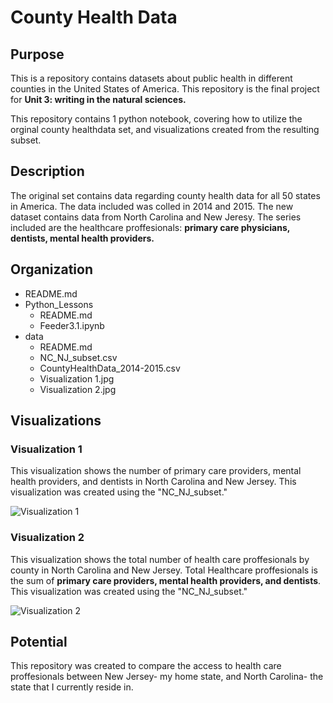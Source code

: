 # County Health Data

## Purpose

This is a repository contains datasets about public health in different counties in the United States of America. This repository is the final project for **Unit 3: writing in the natural sciences.**

This repository contains 1 python notebook, covering how to utilize the orginal county healthdata set, and visualizations created from the resulting subset. 


## Description 

The original set contains data regarding county health data for all 50 states in America. The data included was colled in 2014 and 2015. 
The new dataset contains data from North Carolina and New Jeresy. The series included are the healthcare proffesionals: **primary care physicians, dentists, mental health providers.**


## Organization

* README.md
* Python_Lessons
  * README.md
  * Feeder3.1.ipynb
* data
  * README.md
  * NC_NJ_subset.csv
  * CountyHealthData_2014-2015.csv
  * Visualization 1.jpg
  * Visualization 2.jpg

## Visualizations

### Visualization 1
This visualization shows the number of primary care providers, mental health providers, and dentists in North Carolina and New Jersey. This visualization was created using the "NC_NJ_subset."

![Visualization 1](https://user-images.githubusercontent.com/118193891/202971755-e9d230e8-ee18-465b-b1c3-70e316d95b9c.jpg)

### Visualization 2
This visualization shows the total number of health care proffesionals by county in North Carolina and New Jersey. Total Healthcare proffesionals is the sum of **primary care providers, mental health providers, and dentists**. This visualization was created using the "NC_NJ_subset."

![Visualization 2](https://user-images.githubusercontent.com/118193891/203073603-d8ccfcca-847e-41ba-b1af-78627c151e84.jpg)


## Potential 

This repository was created to compare the access to health care proffesionals between New Jersey- my home state, and North Carolina- the state that I currently reside in.
